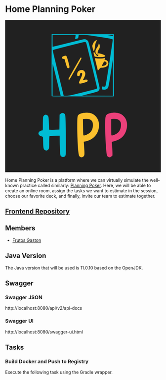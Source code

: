 # Home Planning Poker
![logo](docs/logo-hpp.svg)

Home Planning Poker is a platform where we can virtually simulate the well-known practice called similarly: [Planning Poker](https://en.wikipedia.org/wiki/Planning_poker). 
Here, we will be able to create an online room, assign the tasks we want to estimate in the session, choose our favorite deck, and finally, invite our team to estimate together.

## [Frontend Repository](https://github.com/FrutosGaston/home-poker-planning-ui)

## Members
* [Frutos Gaston](https://www.linkedin.com/in/gaston-frutos/)

## Java Version
The Java version that will be used is 11.0.10 based on the OpenJDK.

## Swagger
### Swagger JSON
http://localhost:8080/api/v2/api-docs

### Swagger UI
http://localhost:8080/swagger-ui.html

## Tasks
### Build Docker and Push to Registry

Execute the following task using the Gradle wrapper.

